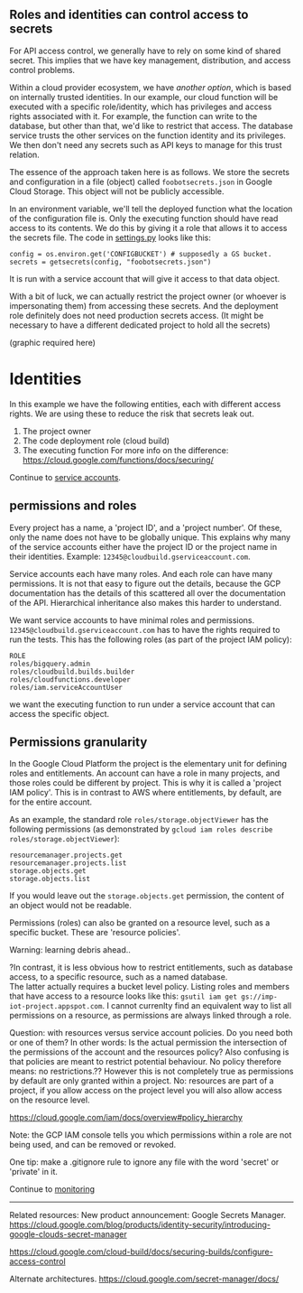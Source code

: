 ## Roles and identities can control access to secrets
For API access control, we generally have to rely on some kind of shared secret. This implies that we have key management,
distribution, and access control problems.

Within a cloud provider ecosystem, we have _another option_, which is based on internally trusted identities.
In our example, our cloud function will be executed with a specific role/identity, which has privileges and access rights associated with it.
For example, the function can write to the database, but other than that, we'd like to restrict that access. The database service trusts the other services on the function identity and its privileges. We then don't need any secrets such as API keys to
manage for this trust relation.

The essence of the approach taken here is as follows.
We store the secrets and configuration in a file (object) called `foobotsecrets.json` in Google Cloud Storage.
This object will not be publicly accessible.

In an environment variable, we'll tell the deployed function what the location of the configuration file is.
Only the executing function should have read access to its contents.
We do this by giving it a role that allows it to access the secrets file.
The code in [settings.py](app/settings.py) looks like this:
```
config = os.environ.get('CONFIGBUCKET') # supposedly a GS bucket.
secrets = getsecrets(config, "foobotsecrets.json")
```
It is run with a service account that will give it access to that data object.

With a bit of luck, we can actually restrict the project owner (or whoever is impersonating them) from accessing these secrets.
And the deployment role definitely does not need production secrets access.
(It might be necessary to have a different dedicated project to hold all the secrets)

(graphic required here)

# Identities

In this example we have the following entities, each with different access rights. We are using these to reduce the risk that secrets leak out.
1. The project owner
2. The code deployment role (cloud build)
3. The executing function
For more info on the difference: https://cloud.google.com/functions/docs/securing/
<!---
-->
Continue to [service accounts](txt/serviceaccount.md).

## permissions and roles

Every project has a name, a 'project ID', and a 'project number'. Of these, only the name does not have to be globally unique. This explains why many of the service accounts either have the project ID or the project name in their identities. Example: `12345@cloudbuild.gserviceaccount.com`.

Service accounts each have many roles. And each role can have many permissions. It is not that easy to figure out the details, because the GCP documentation has the details of this scattered all over the documentation of the API.
Hierarchical inheritance also makes this harder to understand.

We want service accounts to have minimal roles and permissions. `12345@cloudbuild.gserviceaccount.com` has to have the rights required to run the tests.
This has the following roles (as part of the project IAM policy):
<!---
Following result by
gcloud projects get-iam-policy imp-iot-project  --flatten="bindings[].members" --format='table(bindings.role)' --filter="bindings.members:528
747726418@cloudbuild.gserviceaccount.com"
-->
```
ROLE
roles/bigquery.admin
roles/cloudbuild.builds.builder
roles/cloudfunctions.developer
roles/iam.serviceAccountUser
```
we want the executing function to run under a service account that can access
the specific object.

## Permissions granularity
In the Google Cloud Platform the project is the elementary unit for defining
roles and entitlements.
An account can have a role in many projects, and those
roles could be different by project.
This is why it is called a 'project IAM
policy'.
This is in contrast to AWS where entitlements, by default, are for the
entire account.

As an example, the standard role `roles/storage.objectViewer` has the following permissions (as demonstrated by `gcloud iam roles describe roles/storage.objectViewer`):
```
resourcemanager.projects.get
resourcemanager.projects.list
storage.objects.get
storage.objects.list
```
If you would leave out the `storage.objects.get` permission, the content of an
object would not be readable.

Permissions (roles) can also be granted on a resource level, such as a specific
bucket.
These are 'resource policies'.

Warning: learning debris ahead..

?In contrast, it is less obvious how to restrict entitlements, such as database access, to a specific resource, such as a named database.   
The latter actually requires a bucket level policy.
Listing roles and members that have access to a resource looks like this:
`gsutil iam get gs://imp-iot-project.appspot.com`.
I cannot currenlty find an equivalent way to list all permissions
on a resource, as permissions are always linked through a role.

Question: with resources versus service account policies. Do you need both or
one of them? In other words: Is the actual permission the intersection of the permissions of the account and the resources policy?
Also confusing is that policies are meant to restrict potential behaviour.
No policy therefore means: no restrictions.??
However this is not completely true as permissions by default are
only granted within a project.
No: resources are part of a project, if you allow access on the project level you will also allow access on the resource level.

https://cloud.google.com/iam/docs/overview#policy_hierarchy

Note: the GCP IAM console tells you which permissions within a
role are not being used, and can be removed or revoked.

One tip: make a .gitignore rule to ignore any file with the word 'secret' or 'private' in it.

Continue to [monitoring](txt/monitoring.md)

---
Related resources:
New product announcement: Google Secrets Manager.
https://cloud.google.com/blog/products/identity-security/introducing-google-clouds-secret-manager

https://cloud.google.com/cloud-build/docs/securing-builds/configure-access-control

Alternate architectures.
https://cloud.google.com/secret-manager/docs/
